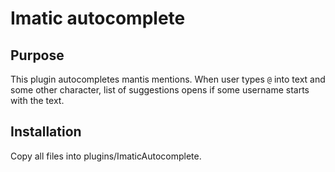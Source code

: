# Imatic autocomplete

## Purpose

This plugin autocompletes mantis mentions. When user types `@` into text and some other character, list of suggestions opens if some username starts with the text.

## Installation

Copy all files into plugins/ImaticAutocomplete.

